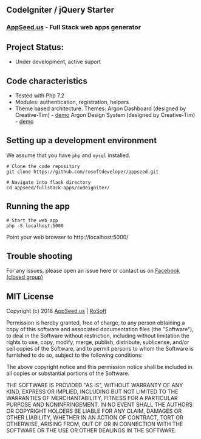## CodeIgniter / jQuery Starter 
### [AppSeed.us](https://www.appseed.us/?ref=github) - Full Stack web apps generator   

## Project Status: 

* Under development, active suport

## Code characteristics

* Tested with Php 7.2
* Modules: authentication, registration, helpers
* Theme based architecture. Themes:
  Argon Dashboard (designed by Creative-Tim) - [demo](https://www.fullstack-app-argon-dashboard.appseed.us/) 
  Argon Design System (designed by Creative-Tim) - [demo](https://www.fullstack-app-argon-design.appseed.us/) 

## Setting up a development environment

We assume that you have `php` and `mysql` installed.

    # Clone the code repository 
    git clone https://github.com/rosoftdeveloper/appseed.git

    # Navigate into flask directory 
    cd appseed/fullstack-apps/codeigniter/

## Running the app

    # Start the web app
    php -S localhost:5000

Point your web browser to http://localhost:5000/

## Trouble shooting

For any issues, please open an issue here or contact us on [Facebook (closed group)](https://www.facebook.com/groups/fullstack.apps.generator/) 

## MIT License

Copyright (c) 2018 [AppSeed.us](https://www.appseed.us/?ref=github) | [RoSoft](https://www.rosoftware.ro/?ref=github)

Permission is hereby granted, free of charge, to any person obtaining a copy
of this software and associated documentation files (the "Software"), to deal
in the Software without restriction, including without limitation the rights
to use, copy, modify, merge, publish, distribute, sublicense, and/or sell
copies of the Software, and to permit persons to whom the Software is
furnished to do so, subject to the following conditions:

The above copyright notice and this permission notice shall be included in all
copies or substantial portions of the Software.

THE SOFTWARE IS PROVIDED "AS IS", WITHOUT WARRANTY OF ANY KIND, EXPRESS OR
IMPLIED, INCLUDING BUT NOT LIMITED TO THE WARRANTIES OF MERCHANTABILITY,
FITNESS FOR A PARTICULAR PURPOSE AND NONINFRINGEMENT. IN NO EVENT SHALL THE
AUTHORS OR COPYRIGHT HOLDERS BE LIABLE FOR ANY CLAIM, DAMAGES OR OTHER
LIABILITY, WHETHER IN AN ACTION OF CONTRACT, TORT OR OTHERWISE, ARISING FROM,
OUT OF OR IN CONNECTION WITH THE SOFTWARE OR THE USE OR OTHER DEALINGS IN THE
SOFTWARE.
